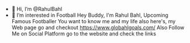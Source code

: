 - 👋 Hi, I’m @RahulBahl
- 👀 I’m interested in Football
Hey Buddy, I'm Rahul Bahl, Upcoming Famous Footballer You want to know me and my life also here's, my Web page go and checkout https://www.globahlgoals.com/ Also Follow Me on Social Platform go to the website and check the links
<!---
goalrahulbahl/goalrahulbahl is a ✨ special ✨ repository because its `README.md` (this file) appears on your GitHub profile.
You can click the Preview link to take a look at your changes.
--->
